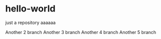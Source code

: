 # hello-world
just a repository
aaaaaa


Another 2 branch
Another 3 branch
Another 4 branch
Another 5 branch
